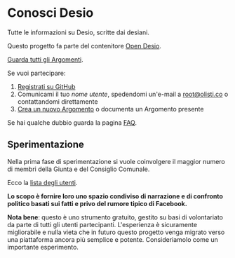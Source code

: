 # Conosci Desio

Tutte le informazioni su Desio, scritte dai desiani.

Questo progetto fa parte del contenitore [Open Desio](http://open.desio.org).

[Guarda tutti gli Argomenti](https://github.com/open-comune/conosci-desio/issues).

Se vuoi partecipare:

1. [Registrati su GitHub](https://github.com/join)
2. Comunicami il tuo *nome utente*, spedendomi un'e-mail a [root@olisti.co](mailto:root@olisti.co) o contattandomi direttamente
3. [Crea un nuovo Argomento](https://github.com/open-comune/conosci-desio/issues/new) o documenta un Argomento presente

Se hai qualche dubbio guarda la pagina [FAQ](FAQ.md).

## Sperimentazione

Nella prima fase di sperimentazione si vuole coinvolgere il maggior numero di membri della Giunta e del Consiglio Comunale.

Ecco la [lista degli utenti](lista-utenti.md).

**Lo scopo è fornire loro uno spazio condiviso di narrazione e di confronto politico basati sui fatti e privo del rumore tipico di Facebook.**

**Nota bene**: questo è uno strumento gratuito, gestito su basi di volontariato da parte di tutti gli utenti partecipanti. L'esperienza è sicuramente migliorabile e nulla vieta che in futuro questo progetto venga migrato verso una piattaforma ancora più semplice e potente. Consideriamolo come un importante esperimento.
